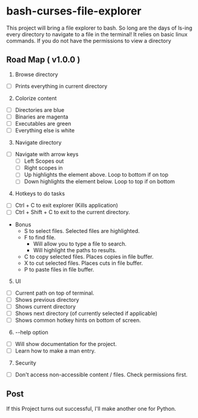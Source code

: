# bash-curses-file-explorer
This project will bring a file explorer to bash. So long are the days of ls-ing every directory to navigate to a file in the terminal!
It relies on basic linux commands. If you do not have the permissions to view a directory 

## Road Map ( v1.0.0 )
1. Browse directory 
- [ ] Prints everything in current directory
  
2. Colorize content
- [ ] Directories are blue
- [ ] Binaries are magenta
- [ ] Executables are green
- [ ] Everything else is white
  
3. Navigate directory
- [ ] Navigate with arrow keys
  - [ ] Left Scopes out
  - [ ] Right scopes in
  - [ ] Up highlights the element above. Loop to bottom if on top
  - [ ] Down highlights the element below. Loop to top if on bottom
    
4. Hotkeys to do tasks
- [ ] Ctrl + C to exit explorer (Kills application)
- [ ] Ctrl + Shift + C to exit to the current directory.
- Bonus
  - S to select files. Selected files are highlighted.
  - F to find file. 
    - Will allow you to type a file to search.
    - Will highlight the paths to results.
  - C to copy selected files. Places copies in file buffer.
  - X to cut selected files. Places cuts in file buffer.
  - P to paste files in file buffer.
    
5. UI
- [ ] Current path on top of terminal.
- [ ] Shows previous directory
- [ ] Shows current directory
- [ ] Shows next directory (of currently selected if applicable)
- [ ] Shows common hotkey hints on bottom of screen.
  
6. --help option
- [ ] Will show documentation for the project.
- [ ] Learn how to make a man entry.
  
7. Security
- [ ] Don't access non-accessible content / files. Check permissions first.

## Post
If this Project turns out successful, I'll make another one for Python.
